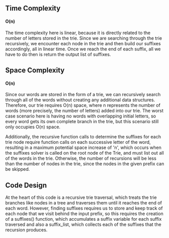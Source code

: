 ## Time Complexity

#### O(n)
The time complexity here is linear, because it is directly related to the number of letters stored in the trie. Since we are searching through the trie recursively, we encounter each node in the trie and then build our suffixes accordingly, all in linear time. Once we reach the end of each suffix, all we have to do then is return the output list of suffixes.


## Space Complexity

#### O(n)
Since our words are stored in the form of a trie, we can recursively search through all of the words without creating any additional data structures. Therefore, our trie requires O(n) space, where n represents the number of words (more precisely, the number of letters) added into our trie. The worst case scenario here is having no words with overlapping initial letters, so every word gets its own complete branch in the trie, but this scenario still only occupies O(n) space.

Additionally, the recursive function calls to determine the suffixes for each trie node require function calls on each successive letter of the word, resulting in a maximum potential space increase of 'n', which occurs when the suffixes solver is called on the root node of the Trie, and must list out all of the words in the trie. Otherwise, the number of recursions will be less than the number of nodes in the trie, since the nodes in the given prefix can be skipped.

## Code Design
At the heart of this code is a recursive trie traversal, which treats the trie branches like nodes in a tree and traverses them until it reaches the end of each word. However, finding suffixes requires us to store and keep track of each node that we visit behind the input prefix, so this requires the creation of a suffixes() function, which accumulates a suffix variable for each suffix traversed and also a suffix_list, which collects each of the suffixes that the recursion produces.
